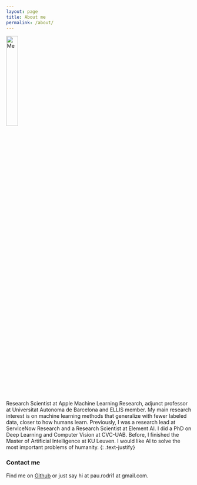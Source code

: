 ```yaml
---
layout: page
title: About me
permalink: /about/
---
```


<img src="{{ site.url }}/assets/me.jpg" alt="Me" style="width:25%;">


Research Scientist at Apple Machine Learning Research, adjunct professor at Universitat Autonoma de Barcelona and ELLIS member. My main research interest is on machine learning methods that generalize with fewer labeled data, closer to how humans learn. Previously, I was a research lead at ServiceNow Research and a Research Scientist at Element AI. I did a PhD on Deep Learning and Computer Vision at CVC-UAB. Before, I finished the Master of Artificial Intelligence at KU Leuven. I would like AI to solve the most important problems of humanity.
{: .text-justify}

### Contact me

Find me on [Github][github] or just say hi at pau.rodri1 at gmail.com.


[github]: https://github.com/prlz77
